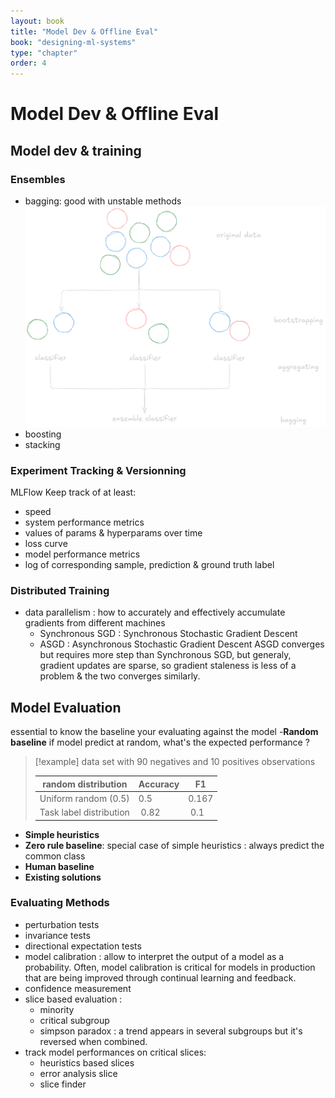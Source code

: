 ```yaml
---
layout: book
title: "Model Dev & Offline Eval"
book: "designing-ml-systems"
type: "chapter"
order: 4
---
```

# Model Dev & Offline Eval
## Model dev & training
### Ensembles
- bagging:
	good with unstable methods
	![](/_medias/Pastedimage20250104174625.png)
- boosting
- stacking
### Experiment Tracking & Versionning
MLFlow
Keep track of at least:
- speed
- system performance metrics
- values of params & hyperparams over time
- loss curve
- model performance metrics
- log of corresponding sample, prediction & ground truth label
### Distributed Training
- data parallelism : how to accurately and effectively accumulate gradients from different machines
	- Synchronous SGD : Synchronous Stochastic Gradient Descent
	- ASGD : Asynchronous Stochastic Gradient Descent
ASGD converges but requires more step than Synchronous SGD, but generaly, gradient updates are sparse, so gradient staleness is less of a problem & the two converges similarly.

## Model Evaluation 
essential to know the baseline your evaluating against the model 
-__Random baseline__
if model predict at random, what's the expected performance ? 
> [!example]
>data set with 90 negatives and 10 positives observations 
>
> | random distribution | Accuracy | F1 | 
> |---|---|---|
> | Uniform random (0.5) | 0.5 | 0.167 |
> | Task label distribution | 0.82 | 0.1 | 

- __Simple heuristics__
- __Zero rule baseline__: special case of simple heuristics : always predict the common class
- __Human baseline__
- __Existing solutions__ 

### Evaluating Methods
- perturbation tests
- invariance tests
- directional expectation tests 
- model calibration : allow to interpret the output of a model as a probability. Often, model calibration is critical for models in production that are being improved through continual learning and feedback.
- confidence measurement
- slice based evaluation :
	- minority
	- critical subgroup
	- simpson paradox : a trend appears in several subgroups but it's reversed when combined.
- track model performances on critical slices:
	- heuristics based slices
	- error analysis slice
	- slice finder
